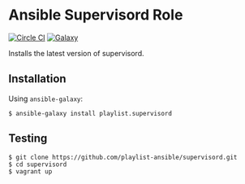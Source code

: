 # Ansible Supervisord Role

[![Circle CI](https://circleci.com/gh/playlist-ansible/supervisord.svg?style=shield)](https://circleci.com/gh/playlist-ansible/supervisord)
[![Galaxy](https://img.shields.io/badge/galaxy-playlist.supervisord-blue.svg)](https://galaxy.ansible.com/list#/roles/2365)

Installs the latest version of supervisord.

## Installation

Using `ansible-galaxy`:

```
$ ansible-galaxy install playlist.supervisord
```

## Testing

```
$ git clone https://github.com/playlist-ansible/supervisord.git
$ cd supervisord
$ vagrant up
```
